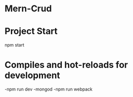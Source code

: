 # Mern-Crud

# Project Start
  npm start
  
# Compiles and hot-reloads for development
   -npm run dev
   -mongod
   -npm run webpack 
   
